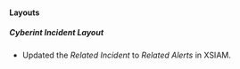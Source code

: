 
#### Layouts
##### Cyberint Incident Layout
- Updated the *Related Incident* to *Related Alerts* in XSIAM.
